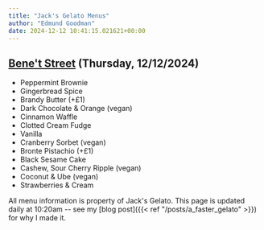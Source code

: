```yaml
---
title: "Jack's Gelato Menus"
author: "Edmund Goodman"
date: 2024-12-12 10:41:15.021621+00:00
---
```


## [Bene't Street](https://www.jacksgelato.com/bene-t-street-menu) (Thursday, 12/12/2024)

- Peppermint Brownie
- Gingerbread Spice
- Brandy Butter (+£1)
- Dark Chocolate & Orange (vegan)
- Cinnamon Waffle
- Clotted Cream Fudge
- Vanilla
- Cranberry Sorbet (vegan)
- Bronte Pistachio (+£1)
- Black Sesame Cake
- Cashew, Sour Cherry Ripple (vegan)
- Coconut & Ube (vegan)
- Strawberries & Cream

All menu information is property of Jack's Gelato. This page is
updated daily at 10:20am -- see my
[blog post]({{< ref "/posts/a_faster_gelato" >}}) for why I made it.
